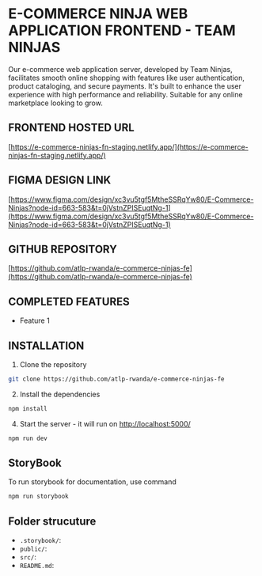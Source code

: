 # E-COMMERCE NINJA WEB APPLICATION FRONTEND - TEAM NINJAS

Our e-commerce web application server, developed by Team Ninjas, facilitates smooth online shopping with features like user authentication, product cataloging, and secure payments. It's built to enhance the user experience with high performance and reliability. Suitable for any online marketplace looking to grow.

## FRONTEND HOSTED URL

[https://e-commerce-ninjas-fn-staging.netlify.app/](https://e-commerce-ninjas-fn-staging.netlify.app/)

## FIGMA DESIGN LINK

[https://www.figma.com/design/xc3vu5tgf5MtheSSRqYw80/E-Commerce-Ninjas?node-id=663-583&t=0jVstnZPISEuqtNg-1](https://www.figma.com/design/xc3vu5tgf5MtheSSRqYw80/E-Commerce-Ninjas?node-id=663-583&t=0jVstnZPISEuqtNg-1)

## GITHUB REPOSITORY

[https://github.com/atlp-rwanda/e-commerce-ninjas-fe](https://github.com/atlp-rwanda/e-commerce-ninjas-fe)

## COMPLETED FEATURES

- Feature 1


## INSTALLATION

1. Clone the repository

```sh 
git clone https://github.com/atlp-rwanda/e-commerce-ninjas-fe 
```

2. Install the dependencies

```sh 
npm install 
```


4. Start the server - it will run on [http://localhost:5000/](http://localhost:5000/)

```sh 
npm run dev 
```

## StoryBook

To run storybook for documentation, use command

```sh 
npm run storybook 
```

## Folder strucuture

- `.storybook/`:
- `public/`:
- `src/`:
- `README.md`:


